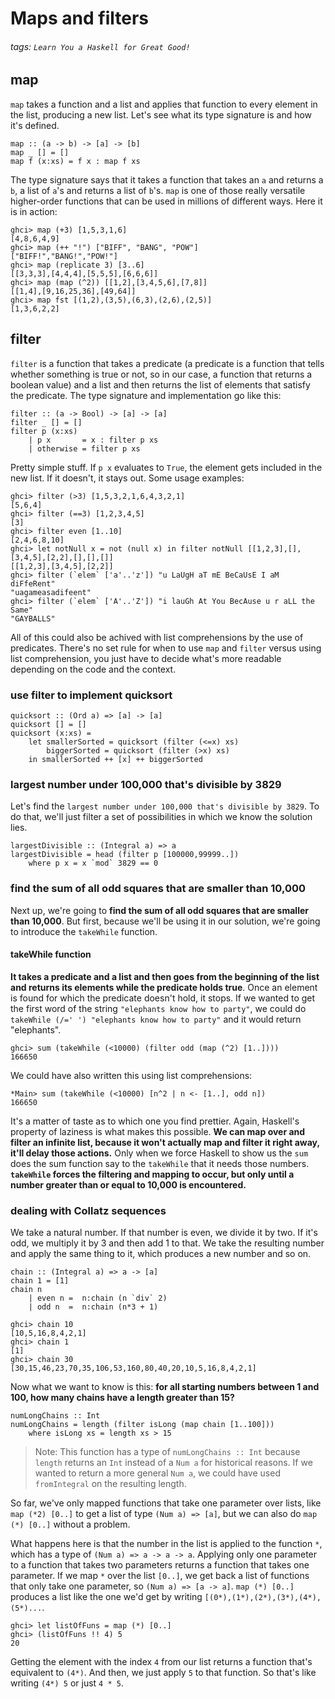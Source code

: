 # Maps and filters
###### tags: `Learn You a Haskell for Great Good!`

## map
`map` takes a function and a list and applies that function to every element in the list, producing a new list. Let's see what its type signature is and how it's defined.

```haskell=
map :: (a -> b) -> [a] -> [b]  
map _ [] = []  
map f (x:xs) = f x : map f xs  
```
The type signature says that it takes a function that takes an `a` and returns a `b`, a list of `a`'s and returns a list of `b`'s. `map` is one of those really versatile higher-order functions that can be used in millions of different ways. Here it is in action:
```haskell=
ghci> map (+3) [1,5,3,1,6]  
[4,8,6,4,9]  
ghci> map (++ "!") ["BIFF", "BANG", "POW"]  
["BIFF!","BANG!","POW!"]  
ghci> map (replicate 3) [3..6]  
[[3,3,3],[4,4,4],[5,5,5],[6,6,6]]  
ghci> map (map (^2)) [[1,2],[3,4,5,6],[7,8]]  
[[1,4],[9,16,25,36],[49,64]]  
ghci> map fst [(1,2),(3,5),(6,3),(2,6),(2,5)]  
[1,3,6,2,2]  
```
## filter
`filter` is a function that takes a predicate (a predicate is a function that tells whether something is true or not, so in our case, a function that returns a boolean value) and a list and then returns the list of elements that satisfy the predicate. The type signature and implementation go like this:
```haskell=
filter :: (a -> Bool) -> [a] -> [a]  
filter _ [] = []  
filter p (x:xs)   
    | p x       = x : filter p xs  
    | otherwise = filter p xs
```

Pretty simple stuff. If `p x` evaluates to `True`, the element gets included in the new list. If it doesn't, it stays out. Some usage examples:
```haskell=
ghci> filter (>3) [1,5,3,2,1,6,4,3,2,1]  
[5,6,4]  
ghci> filter (==3) [1,2,3,4,5]  
[3]  
ghci> filter even [1..10]  
[2,4,6,8,10]  
ghci> let notNull x = not (null x) in filter notNull [[1,2,3],[],[3,4,5],[2,2],[],[],[]]  
[[1,2,3],[3,4,5],[2,2]]  
ghci> filter (`elem` ['a'..'z']) "u LaUgH aT mE BeCaUsE I aM diFfeRent"  
"uagameasadifeent"  
ghci> filter (`elem` ['A'..'Z']) "i lauGh At You BecAuse u r aLL the Same"  
"GAYBALLS"  
```

All of this could also be achived with list comprehensions by the use of predicates. There's no set rule for when to use `map` and `filter` versus using list comprehension, you just have to decide what's more readable depending on the code and the context.

### use filter to implement quicksort
```haskell=
quicksort :: (Ord a) => [a] -> [a]
quicksort [] = []
quicksort (x:xs) =
    let smallerSorted = quicksort (filter (<=x) xs)
        biggerSorted = quicksort (filter (>x) xs)
    in smallerSorted ++ [x] ++ biggerSorted
```

### largest number under 100,000 that's divisible by 3829 
Let's find the `largest number under 100,000 that's divisible by 3829`. To do that, we'll just filter a set of possibilities in which we know the solution lies.
```haskell=
largestDivisible :: (Integral a) => a
largestDivisible = head (filter p [100000,99999..])
    where p x = x `mod` 3829 == 0
```

### find the sum of all odd squares that are smaller than 10,000
Next up, we're going to **find the sum of all odd squares that are smaller than 10,000**. But first, because we'll be using it in our solution, we're going to introduce the `takeWhile` function.

#### takeWhile function
**It takes a predicate and a list and then goes from the beginning of the list and returns its elements while the predicate holds true**. Once an element is found for which the predicate doesn't hold, it stops. If we wanted to get the first word of the string ``"elephants know how to party"``, we could do `takeWhile (/=' ') "elephants know how to party"` and it would return "elephants". 

```haskell=
ghci> sum (takeWhile (<10000) (filter odd (map (^2) [1..])))  
166650 
```

We could have also written this using list comprehensions:
```haskell=
*Main> sum (takeWhile (<10000) [n^2 | n <- [1..], odd n])
166650
```

It's a matter of taste as to which one you find prettier. Again, Haskell's property of laziness is what makes this possible. **We can map over and filter an infinite list, because it won't actually map and filter it right away, it'll delay those actions.** Only when we force Haskell to show us the `sum` does the sum function say to the `takeWhile` that it needs those numbers. **`takeWhile` forces the filtering and mapping to occur, but only until a number greater than or equal to 10,000 is encountered.**

### dealing with Collatz sequences
We take a natural number. If that number is even, we divide it by two. If it's odd, we multiply it by 3 and then add 1 to that. We take the resulting number and apply the same thing to it, which produces a new number and so on.

```haskell=
chain :: (Integral a) => a -> [a]  
chain 1 = [1]  
chain n  
    | even n =  n:chain (n `div` 2)  
    | odd n  =  n:chain (n*3 + 1) 

ghci> chain 10  
[10,5,16,8,4,2,1]  
ghci> chain 1  
[1]  
ghci> chain 30  
[30,15,46,23,70,35,106,53,160,80,40,20,10,5,16,8,4,2,1] 
```
Now what we want to know is this: **for all starting numbers between 1 and 100, how many chains have a length greater than 15?**
```haskell=
numLongChains :: Int  
numLongChains = length (filter isLong (map chain [1..100]))  
    where isLong xs = length xs > 15  
```
> Note: This function has a type of `numLongChains :: Int` because `length` returns an `Int` instead of a `Num a` for historical reasons. If we wanted to return a more general `Num a`, we could have used `fromIntegral` on the resulting length.

So far, we've only mapped functions that take one parameter over lists, like `map (*2) [0..]` to get a list of type `(Num a) => [a]`, but we can also do `map (*) [0..]` without a problem. 

What happens here is that the number in the list is applied to the function `*`, which has a type of `(Num a) => a -> a -> a`. Applying only one parameter to a function that takes two parameters returns a function that takes one parameter. If we map `*` over the list `[0..]`, we get back a list of functions that only take one parameter, so `(Num a) => [a -> a]`. `map (*) [0..]` produces a list like the one we'd get by writing `[(0*),(1*),(2*),(3*),(4*),(5*)...`.

```haskell=
ghci> let listOfFuns = map (*) [0..]  
ghci> (listOfFuns !! 4) 5  
20  
```
Getting the element with the index `4` from our list returns a function that's equivalent to `(4*)`. And then, we just apply `5` to that function. So that's like writing `(4*) 5` or just `4 * 5`.


